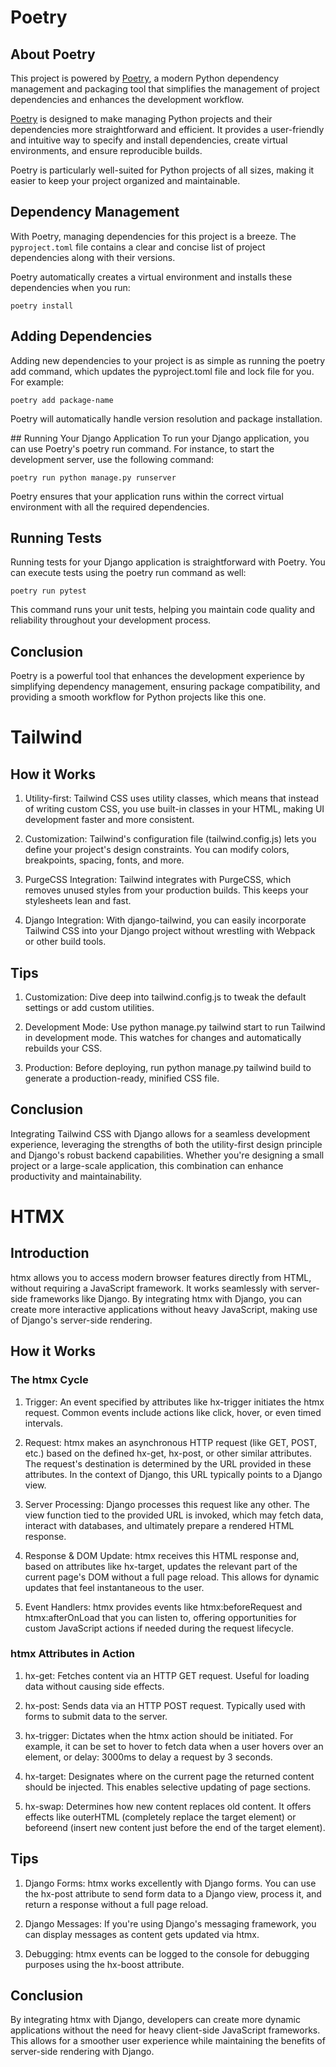 # Poetry

## About Poetry

This project is powered by [Poetry](https://python-poetry.org/), a modern Python dependency management and packaging tool that simplifies the management of project dependencies and enhances the development workflow.

[Poetry](https://python-poetry.org/) is designed to make managing Python projects and their dependencies more straightforward and efficient. It provides a user-friendly and intuitive way to specify and install dependencies, create virtual environments, and ensure reproducible builds.

Poetry is particularly well-suited for Python projects of all sizes, making it easier to keep your project organized and maintainable.

## Dependency Management

With Poetry, managing dependencies for this project is a breeze. The `pyproject.toml` file contains a clear and concise list of project dependencies along with their versions.

Poetry automatically creates a virtual environment and installs these dependencies when you run:

    poetry install

## Adding Dependencies

Adding new dependencies to your project is as simple as running the poetry add command, which updates the pyproject.toml file and lock file for you. For example:

    poetry add package-name

Poetry will automatically handle version resolution and package installation.

## Running Your Django Application
To run your Django application, you can use Poetry's poetry run command. For instance, to start the development server, use the following command:

    poetry run python manage.py runserver

Poetry ensures that your application runs within the correct virtual environment with all the required dependencies.

## Running Tests

Running tests for your Django application is straightforward with Poetry. You can execute tests using the poetry run command as well:

    poetry run pytest

This command runs your unit tests, helping you maintain code quality and reliability throughout your development process.

## Conclusion

Poetry is a powerful tool that enhances the development experience by simplifying dependency management, ensuring package compatibility, and providing a smooth workflow for Python projects like this one.

# Tailwind

## How it Works

1. Utility-first: Tailwind CSS uses utility classes, which means that instead of writing custom CSS, you use built-in classes in your HTML, making UI development faster and more consistent.

2. Customization: Tailwind's configuration file (tailwind.config.js) lets you define your project's design constraints. You can modify colors, breakpoints, spacing, fonts, and more.

3. PurgeCSS Integration: Tailwind integrates with PurgeCSS, which removes unused styles from your production builds. This keeps your stylesheets lean and fast.

4. Django Integration: With django-tailwind, you can easily incorporate Tailwind CSS into your Django project without wrestling with Webpack or other build tools.

## Tips

1. Customization: Dive deep into tailwind.config.js to tweak the default settings or add custom utilities.

2. Development Mode: Use python manage.py tailwind start to run Tailwind in development mode. This watches for changes and automatically rebuilds your CSS.

3. Production: Before deploying, run python manage.py tailwind build to generate a production-ready, minified CSS file.

## Conclusion

Integrating Tailwind CSS with Django allows for a seamless development experience, leveraging the strengths of both the utility-first design principle and Django's robust backend capabilities. Whether you're designing a small project or a large-scale application, this combination can enhance productivity and maintainability.

# HTMX

## Introduction

htmx allows you to access modern browser features directly from HTML, without requiring a JavaScript framework. It works seamlessly with server-side frameworks like Django. By integrating htmx with Django, you can create more interactive applications without heavy JavaScript, making use of Django's server-side rendering.

## How it Works

### The htmx Cycle

1. Trigger: An event specified by attributes like hx-trigger initiates the htmx request. Common events include actions like click, hover, or even timed intervals.

2. Request: htmx makes an asynchronous HTTP request (like GET, POST, etc.) based on the defined hx-get, hx-post, or other similar attributes. The request's destination is determined by the URL provided in these attributes. In the context of Django, this URL typically points to a Django view.

3. Server Processing: Django processes this request like any other. The view function tied to the provided URL is invoked, which may fetch data, interact with databases, and ultimately prepare a rendered HTML response.

4. Response & DOM Update: htmx receives this HTML response and, based on attributes like hx-target, updates the relevant part of the current page's DOM without a full page reload. This allows for dynamic updates that feel instantaneous to the user.

5. Event Handlers: htmx provides events like htmx:beforeRequest and htmx:afterOnLoad that you can listen to, offering opportunities for custom JavaScript actions if needed during the request lifecycle.

### htmx Attributes in Action

1. hx-get: Fetches content via an HTTP GET request. Useful for loading data without causing side effects.

2. hx-post: Sends data via an HTTP POST request. Typically used with forms to submit data to the server.

3. hx-trigger: Dictates when the htmx action should be initiated. For example, it can be set to hover to fetch data when a user hovers over an element, or delay: 3000ms to delay a request by 3 seconds.

4. hx-target: Designates where on the current page the returned content should be injected. This enables selective updating of page sections.

5. hx-swap: Determines how new content replaces old content. It offers effects like outerHTML (completely replace the target element) or beforeend (insert new content just before the end of the target element).

## Tips

1. Django Forms: htmx works excellently with Django forms. You can use the hx-post attribute to send form data to a Django view, process it, and return a response without a full page reload.

2. Django Messages: If you're using Django's messaging framework, you can display messages as content gets updated via htmx.

3. Debugging: htmx events can be logged to the console for debugging purposes using the hx-boost attribute.

## Conclusion

By integrating htmx with Django, developers can create more dynamic applications without the need for heavy client-side JavaScript frameworks. This allows for a smoother user experience while maintaining the benefits of server-side rendering with Django.
